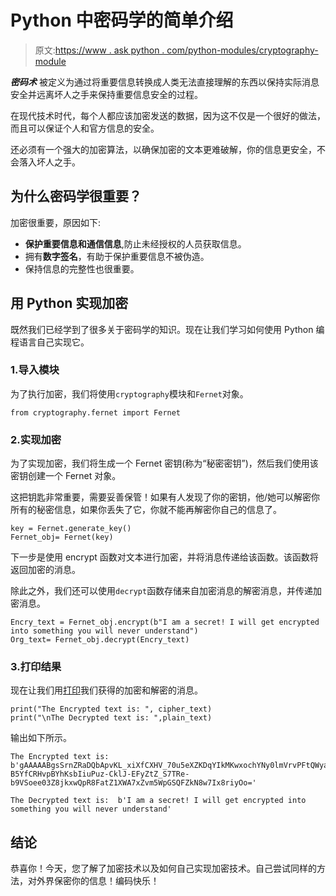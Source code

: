 # Python 中密码学的简单介绍

> 原文:[https://www . ask python . com/python-modules/cryptography-module](https://www.askpython.com/python-modules/cryptography-module)

***密码术*** 被定义为通过将重要信息转换成人类无法直接理解的东西以保持实际消息安全并远离坏人之手来保持重要信息安全的过程。

在现代技术时代，每个人都应该加密发送的数据，因为这不仅是一个很好的做法，而且可以保证个人和官方信息的安全。

还必须有一个强大的加密算法，以确保加密的文本更难破解，你的信息更安全，不会落入坏人之手。

## 为什么密码学很重要？

加密很重要，原因如下:

*   **保护重要信息和通信信息**,防止未经授权的人员获取信息。
*   拥有**数字签名**，有助于保护重要信息不被伪造。
*   保持信息的完整性也很重要。

## 用 Python 实现加密

既然我们已经学到了很多关于密码学的知识。现在让我们学习如何使用 Python 编程语言自己实现它。

### 1.导入模块

为了执行加密，我们将使用`cryptography`模块和`Fernet`对象。

```
from cryptography.fernet import Fernet

```

### 2.实现加密

为了实现加密，我们将生成一个 Fernet 密钥(称为“秘密密钥”)，然后我们使用该密钥创建一个 Fernet 对象。

这把钥匙非常重要，需要妥善保管！如果有人发现了你的密钥，他/她可以解密你所有的秘密信息，如果你丢失了它，你就不能再解密你自己的信息了。

```
key = Fernet.generate_key()
Fernet_obj= Fernet(key)

```

下一步是使用 encrypt 函数对文本进行加密，并将消息传递给该函数。该函数将返回加密的消息。

除此之外，我们还可以使用`decrypt`函数存储来自加密消息的解密消息，并传递加密消息。

```
Encry_text = Fernet_obj.encrypt(b"I am a secret! I will get encrypted into something you will never understand")
Org_text= Fernet_obj.decrypt(Encry_text)

```

### 3.打印结果

现在让我们用[打印](https://www.askpython.com/python/built-in-methods/python-print-function)我们获得的加密和解密的消息。

```
print("The Encrypted text is: ", cipher_text)
print("\nThe Decrypted text is: ",plain_text)

```

输出如下所示。

```
The Encrypted text is:  b'gAAAAABgsSrnZRaDQbApvKL_xiXfCXHV_70u5eXZKDqYIkMKwxochYNy0lmVrvPFtQWya22MZh92rimscuA5VBuoN-B5YfCRHvpBYhKsbIiuPuz-CklJ-EFyZtZ_S7TRe-b9VSoee03Z8jkxwQpR8FatZ1XWA7xZvm5WpGSQFZkN8w7Ix8riyOo='

The Decrypted text is:  b'I am a secret! I will get encrypted into something you will never understand'

```

## 结论

恭喜你！今天，您了解了加密技术以及如何自己实现加密技术。自己尝试同样的方法，对外界保密你的信息！编码快乐！